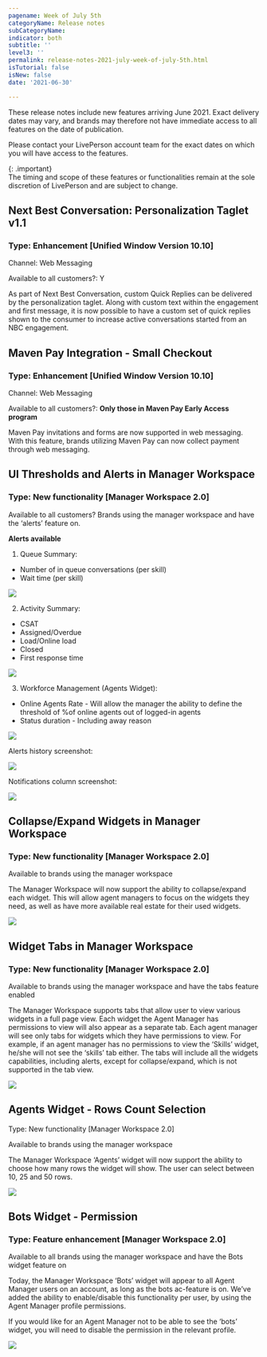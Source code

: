```yaml
---
pagename: Week of July 5th
categoryName: Release notes
subCategoryName: 
indicator: both
subtitle: ''
level3: ''
permalink: release-notes-2021-july-week-of-july-5th.html
isTutorial: false
isNew: false
date: '2021-06-30'

---
```


These release notes include new features arriving June 2021. Exact delivery dates may vary, and brands may therefore not have immediate access to all features on the date of publication.

Please contact your LivePerson account team for the exact dates on which you will have access to the features.

{: .important}  
The timing and scope of these features or functionalities remain at the sole discretion of LivePerson and are subject to change.

## Next Best Conversation: Personalization Taglet v1.1
### Type: Enhancement [Unified Window Version 10.10]

Channel: Web Messaging

Available to all customers?: Y

As part of Next Best Conversation, custom Quick Replies can be delivered by the personalization taglet. Along with custom text within the engagement and first message, it is now possible to have a custom set of quick replies shown to the consumer to increase active conversations started from an NBC engagement.

## Maven Pay Integration - Small Checkout
### Type: Enhancement [Unified Window Version 10.10]

Channel: Web Messaging

Available to all customers?: **Only those in Maven Pay Early Access program**

Maven Pay invitations and forms are now supported in web messaging. With this feature, brands utilizing Maven Pay can now collect payment through web messaging.

## UI Thresholds and Alerts in Manager Workspace
### Type: New functionality [Manager Workspace 2.0]

Available to all customers? Brands using the manager workspace and have the ‘alerts’ feature on.

**Alerts available**
1. Queue Summary: 
* Number of in queue conversations (per skill)
* Wait time (per skill)
 

![](img/MW-july-5-1.png)
 
2. Activity Summary:
* CSAT
* Assigned/Overdue
* Load/Online load
* Closed
* First response time

![](img/MW-july-5-2.png)
 
 
3. Workforce Management (Agents Widget):
* Online Agents Rate - Will allow the manager the ability to define the threshold of %of online agents out of logged-in agents 
* Status duration - Including away reason

![](img/MW-july-5-3.png)

Alerts history screenshot:
 
![](img/MW-july-5-4.png)
 
 
Notifications column screenshot:

![](img/MW-july-5-5.png)
 

## Collapse/Expand Widgets in Manager Workspace
### Type: New functionality [Manager Workspace 2.0]

Available to brands using the manager workspace

The Manager Workspace will now support the ability to collapse/expand each widget. This will allow agent managers to focus on the widgets they need, as well as have more available real estate for their used widgets.

![](img/MW-july-5-6.png)

## Widget Tabs in Manager Workspace
### Type: New functionality [Manager Workspace 2.0]

Available to brands using the manager workspace and have the tabs feature enabled

The Manager Workspace supports tabs that allow user to view various widgets in a full page view. Each widget the Agent Manager has permissions to view will  also appear as a separate tab. Each agent manager will see only tabs for widgets which they have permissions to view. For example, if an agent manager has no permissions to view the ‘Skills’ widget, he/she will not see the ‘skills’ tab either.
The tabs will include all the widgets capabilities, including alerts, except for collapse/expand, which is not supported in the tab view.

![](img/MW-july-5-7.png)

## Agents Widget - Rows Count Selection
Type: New functionality [Manager Workspace 2.0]

Available to brands using the manager workspace 

The Manager Workspace ‘Agents’ widget will now support the ability to choose how many rows the widget will show. The user can select between 10, 25 and 50 rows.

![](img/MW-july-5-8.png)

## Bots Widget - Permission
### Type: Feature enhancement [Manager Workspace 2.0]

Available to all brands using the manager workspace and have the Bots widget feature on 

Today, the Manager Workspace ‘Bots’ widget will appear to all Agent Manager users on an account, as long as the bots ac-feature is on. We’ve added the ability to enable/disable this functionality per user, by using the Agent Manager profile permissions.

If you would like for an Agent Manager not to be able to see the ‘bots’ widget, you will need to disable the permission in the relevant profile.

 ![](img/MW-july-5-9.png)
